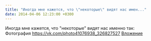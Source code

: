 ```yaml
---
title: "Иногда мне кажется, что \"некоторые\" видят нас имен..."
date: 2014-04-06 12:23:00 +0300
---
```


Иногда мне кажется, что "некоторые" видят нас именно так:
Фотография
<a class="vk-attach" href="https://vk.com/photo41076938_326827527">https://vk.com/photo41076938_326827527</a>
<a class="vk-attach" href="https://vk.com/photo41076938_326827527">Вложение</a>
